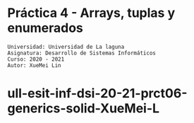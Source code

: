 # Práctica 4 - Arrays, tuplas y enumerados
 
```
Universidad: Universidad de La laguna
Asignatura: Desarrollo de Sistemas Informáticos
Curso: 2020 - 2021
Autor: XueMei Lin
```
# ull-esit-inf-dsi-20-21-prct06-generics-solid-XueMei-L
